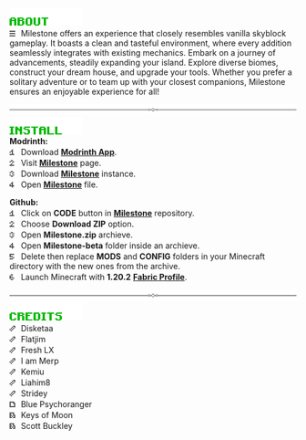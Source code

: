 ![About](https://github.com/Disketaa/Workspace/blob/main/Milestone/assets/title_about.png?raw=true)\
![](https://github.com/Disketaa/Workspace/blob/main/Milestone/assets/icon_list.png?raw=true)
Milestone offers an experience that closely resembles vanilla skyblock gameplay. It boasts a clean and tasteful environment, where every addition seamlessly integrates with existing mechanics. Embark on a journey of advancements, steadily expanding your island. Explore diverse biomes, construct your dream house, and upgrade your tools. Whether you prefer a solitary adventure or to team up with your closest companions, Milestone ensures an enjoyable experience for all!

![](https://github.com/Disketaa/Workspace/blob/main/Milestone/assets/separator.png?raw=true)\
![Install](https://github.com/Disketaa/Workspace/blob/main/Milestone/assets/title_install.png?raw=true)\
**Modrinth:**\
![](https://github.com/Disketaa/Workspace/blob/main/Milestone/assets/icon_number_1.png?raw=true)
Download [**Modrinth App**](https://modrinth.com/app).\
![](https://github.com/Disketaa/Workspace/blob/main/Milestone/assets/icon_number_2.png?raw=true)
Visit [**Milestone**](https://modrinth.com/modpack/milestone) page.\
![](https://github.com/Disketaa/Workspace/blob/main/Milestone/assets/icon_number_3.png?raw=true)
Download [**Milestone**](https://modrinth.com/modpack/milestone/versions) instance.\
![](https://github.com/Disketaa/Workspace/blob/main/Milestone/assets/icon_number_4.png?raw=true)
Open [**Milestone**](https://modrinth.com/modpack/milestone/versions) file.

**Github:**\
![](https://github.com/Disketaa/Workspace/blob/main/Milestone/assets/icon_number_1.png?raw=true)
Click on **CODE** button in [**Milestone**](https://github.com/Disketaa/Milestone) repository.\
![](https://github.com/Disketaa/Workspace/blob/main/Milestone/assets/icon_number_2.png?raw=true)
Choose **Download ZIP** option.\
![](https://github.com/Disketaa/Workspace/blob/main/Milestone/assets/icon_number_3.png?raw=true)
Open **Milestone.zip** archieve.\
![](https://github.com/Disketaa/Workspace/blob/main/Milestone/assets/icon_number_4.png?raw=true)
Open **Milestone-beta** folder inside an archieve.\
![](https://github.com/Disketaa/Workspace/blob/main/Milestone/assets/icon_number_5.png?raw=true)
Delete then replace **MODS** and **CONFIG** folders in your Minecraft directory with the new ones from the archive.\
![](https://github.com/Disketaa/Workspace/blob/main/Milestone/assets/icon_number_6.png?raw=true)
Launch Minecraft with **1.20.2** [**Fabric Profile**](https://fabricmc.net/wiki/install).

![](https://github.com/Disketaa/Workspace/blob/main/Milestone/assets/separator.png?raw=true)\
![Credits](https://github.com/Disketaa/Workspace/blob/main/Milestone/assets/title_credits.png?raw=true)\
![](https://github.com/Disketaa/Workspace/blob/main/Milestone/assets/icon_pencil.png?raw=true)
Disketaa\
![](https://github.com/Disketaa/Workspace/blob/main/Milestone/assets/icon_pencil.png?raw=true)
Flatjim\
![](https://github.com/Disketaa/Workspace/blob/main/Milestone/assets/icon_pencil.png?raw=true)
Fresh LX\
![](https://github.com/Disketaa/Workspace/blob/main/Milestone/assets/icon_pencil.png?raw=true)
I am Merp\
![](https://github.com/Disketaa/Workspace/blob/main/Milestone/assets/icon_pencil.png?raw=true)
Kemiu\
![](https://github.com/Disketaa/Workspace/blob/main/Milestone/assets/icon_pencil.png?raw=true)
Liahim8\
![](https://github.com/Disketaa/Workspace/blob/main/Milestone/assets/icon_pencil.png?raw=true)
Stridey\
![](https://github.com/Disketaa/Workspace/blob/main/Milestone/assets/icon_file.png?raw=true)
Blue Psychoranger\
![](https://github.com/Disketaa/Workspace/blob/main/Milestone/assets/icon_note.png?raw=true)
Keys of Moon\
![](https://github.com/Disketaa/Workspace/blob/main/Milestone/assets/icon_note.png?raw=true)
Scott Buckley
